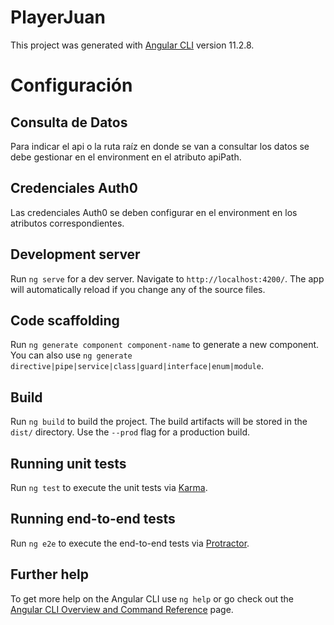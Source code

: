 # PlayerJuan

This project was generated with [Angular CLI](https://github.com/angular/angular-cli) version 11.2.8.

# Configuración

## Consulta de Datos

Para indicar el api o la ruta raíz en donde se van a consultar los datos se debe gestionar en el environment en el atributo apiPath.

## Credenciales Auth0

Las credenciales Auth0 se deben configurar en el environment en los atributos correspondientes.

## Development server

Run `ng serve` for a dev server. Navigate to `http://localhost:4200/`. The app will automatically reload if you change any of the source files.

## Code scaffolding

Run `ng generate component component-name` to generate a new component. You can also use `ng generate directive|pipe|service|class|guard|interface|enum|module`.

## Build

Run `ng build` to build the project. The build artifacts will be stored in the `dist/` directory. Use the `--prod` flag for a production build.

## Running unit tests

Run `ng test` to execute the unit tests via [Karma](https://karma-runner.github.io).

## Running end-to-end tests

Run `ng e2e` to execute the end-to-end tests via [Protractor](http://www.protractortest.org/).

## Further help

To get more help on the Angular CLI use `ng help` or go check out the [Angular CLI Overview and Command Reference](https://angular.io/cli) page.
